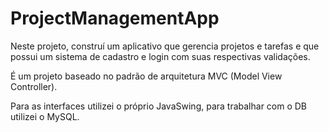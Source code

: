 # ProjectManagementApp
Neste projeto, construí um aplicativo que gerencia projetos e tarefas e que possui um sistema de cadastro e login com suas respectivas validações. 

É um projeto baseado no padrão de arquitetura MVC (Model View Controller).

Para as interfaces utilizei o próprio JavaSwing, para trabalhar com o DB utilizei o MySQL.
